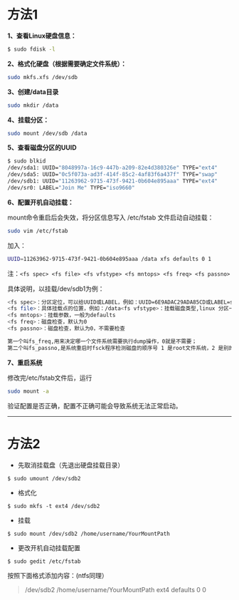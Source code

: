 # 方法1

**1、查看Linux硬盘信息：**

```bash
$ sudo fdisk -l 
```

**2、格式化硬盘（根据需要确定文件系统）：**

```bash
sudo mkfs.xfs /dev/sdb
```

**3、创建/data目录**

```bash
sudo mkdir /data
```

**4、挂载分区：**

```bash
sudo mount /dev/sdb /data
```

**5、查看磁盘分区的UUID**

```bash
$ sudo blkid
/dev/sda1: UUID="8048997a-16c9-447b-a209-82e4d380326e" TYPE="ext4"
/dev/sda5: UUID="0c5f073a-ad3f-414f-85c2-4af83f6a437f" TYPE="swap"
/dev/sdb1: UUID="11263962-9715-473f-9421-0b604e895aaa" TYPE="ext4"
/dev/sr0: LABEL="Join Me" TYPE="iso9660" 
```

 

**6、配置开机自动挂载：**

mount命令重启后会失效，将分区信息写入 /etc/fstab 文件启动自动挂载：

```bash
sudo vim /etc/fstab
```

加入：

```bash
UUID=11263962-9715-473f-9421-0b604e895aaa /data xfs defaults 0 1
```

注：`<fs spec> <fs file> <fs vfstype> <fs mntops> <fs freq> <fs passno>`

具体说明，以挂载/dev/sdb1为例：

```bash
<fs spec>：分区定位，可以给UUID或LABEL，例如：UUID=6E9ADAC29ADA85CD或LABEL=software
<fs file>：具体挂载点的位置，例如：/data<fs vfstype>：挂载磁盘类型,linux 分区一般为 ext4，windows 分区一般为 ntfs
<fs mntops>：挂载参数，一般为defaults
<fs freq>：磁盘检查，默认为0
<fs passno>：磁盘检查，默认为0，不需要检查

第一个叫fs_freq,用来决定哪一个文件系统需要执行dump操作，0就是不需要；
第二个叫fs_passno,是系统重启时fsck程序检测磁盘的顺序号 1 是root文件系统，2 是别的文件系统。fsck按序号检测磁盘，0表示该文件系统不被检测 dump 执行ext2的文件系统的备份操作 fsck 检测和修复文件系统
```

 

**7、重启系统**

修改完/etc/fstab文件后，运行

```bash
sudo mount -a
```

验证配置是否正确，配置不正确可能会导致系统无法正常启动。



---

# 方法2

- 先取消挂载盘（先退出硬盘挂载目录）

```shell
$ sudo umount /dev/sdb2
```

- 格式化

```shell
$ sudo mkfs -t ext4 /dev/sdb2
```

- 挂载

```shell
$ sudo mount /dev/sdb2 /home/username/YourMountPath
```

- 更改开机自动挂载配置

```shell
$ sudo gedit /etc/fstab
```

按照下面格式添加内容：(ntfs同理）

> /dev/sdb2 /home/username/YourMountPath ext4 defaults 0 0